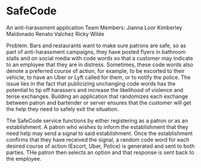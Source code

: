 # SafeCode
An anti-harassment application
Team Members: 
Jianna Loor
Kimberley Maldonado
Renato Valchez
Ricky Wilde

Problem:
Bars and restaurants want to make sure patrons are safe, so as part of anti-harassment campaigns, they have posted flyers in bathroom stalls and on social media with code words so that a customer may indicate to an employee that they are in distress. Sometimes, these code words also denote a preferred course of action, for example, to be escorted to their vehicle, to have an Uber or Lyft called for them, or to notify the police. The issue lies in the fact that publicizing unchanging code words has the potential to tip off harassers and increase the likelihood of violence and tense exchanges. Building an application that randomizes each exchange between patron and bartender or server ensures that the customer will get the help they need to safely exit the situation.

The SafeCode service functions by either registering as a patron or as an establishment. A patron who wishes to inform the establishment that they need help may send a signal to said establishment. Once the establishment confirms that they have received the signal, a random code word for each desired course of action (Escort, Uber, Police) is generated and sent to both parties. THe patron then selects an option and that response is sent back to the employee.
